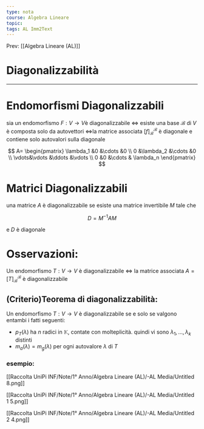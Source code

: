 ```yaml
---
type: nota
course: Algebra Lineare
topic: 
tags: AL Imm2Text 
---
```


Prev: [[Algebra Lineare (AL)]]

# Diagonalizzabilità
---

# Endomorfismi Diagonalizzabili

sia un endomorfismo $F:V \rightarrow  V$è diagonalizzabile $\iff$ esiste una base $\mathcal{B}$ di $V$ è composta solo da autovettori $\iff$la matrice associata $[f]^\mathcal{B}_\mathcal{B}$ è diagonale e contiene solo autovalori sulla diagonale

$$
A=
\begin{pmatrix}
\lambda_1 &0 &\cdots &0 \\
0 &\lambda_2 &\cdots &0 \\
\vdots&\vdots &\ddots &\vdots \\
0 &0 &\cdots & \lambda_n
\end{pmatrix}
$$

# Matrici Diagonalizzabili

una matrice $A$ è diagonalizzabile se esiste una matrice invertibile $M$ tale che

$$
D = M^{-1}AM
$$

e $D$  è diagonale

# Osservazioni:

Un endomorfismo $T : V \rightarrow V$ è diagonalizzabile $\iff$ la matrice associata $A = [T]^\mathcal{B}_\mathcal{B}$ è diagonalizzabile

## (Criterio)Teorema di diagonalizzabilità:

Un endomorfismo $T : V \rightarrow V$ è diagonalizzabile se e solo se valgono entambi i fatti seguenti:

- $p_T (\lambda)$ ha $n$ radici in $\mathbb{K}$, contate con molteplicità. quindi vi sono $\lambda_1,\dots, \lambda_k$ distinti
- $m_a(\lambda) = m_g(\lambda)$ per ogni autovalore $\lambda$ di $T$

### esempio:

[[Raccolta UniPi INF/Note/1° Anno/Algebra Lineare (AL)/-AL Media/Untitled 8.png]]

[[Raccolta UniPi INF/Note/1° Anno/Algebra Lineare (AL)/-AL Media/Untitled 1 5.png]]

[[Raccolta UniPi INF/Note/1° Anno/Algebra Lineare (AL)/-AL Media/Untitled 2 4.png]]
